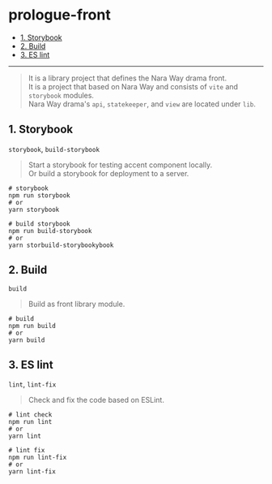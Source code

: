 # prologue-front

- [1. Storybook](#1-storybook)
- [2. Build](#2-build)
- [3. ES lint](#3-es-lint)

--- 

> It is a library project that defines the Nara Way drama front.  
> It is a project that based on Nara Way and consists of `vite` and `storybook` modules.  
> Nara Way drama's `api`, `statekeeper`, and `view` are located under `lib`.

## 1. Storybook

`storybook`, `build-storybook`

> Start a storybook for testing accent component locally.  
> Or build a storybook for deployment to a server.

```shell
# storybook
npm run storybook
# or
yarn storybook

# build storybook
npm run build-storybook
# or
yarn storbuild-storybookybook
```

## 2. Build

`build`

> Build as front library module.

```shell
# build
npm run build
# or
yarn build
```

## 3. ES lint

`lint`, `lint-fix`

> Check and fix the code based on ESLint.

```shell
# lint check
npm run lint
# or
yarn lint

# lint fix
npm run lint-fix
# or
yarn lint-fix
```
